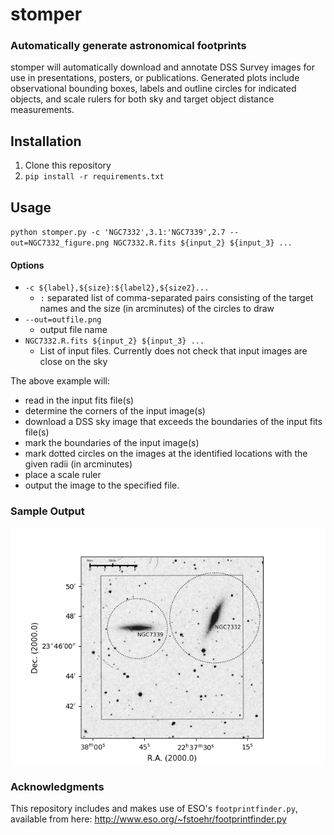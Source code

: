 # stomper 
### Automatically generate astronomical footprints

stomper will automatically download and annotate DSS Survey images for use in presentations, posters, or publications.  Generated plots include observational bounding boxes, labels and outline circles for indicated objects, and scale rulers for both sky and target object distance measurements.

## Installation  

1.  Clone this repository
2.  `pip install -r requirements.txt`

## Usage

`python stomper.py -c 'NGC7332',3.1:'NGC7339',2.7 --out=NGC7332_figure.png NGC7332.R.fits ${input_2} ${input_3} ... `

#### Options

*  `-c ${label},${size}:${label2},${size2}...`
    *  `:` separated list of comma-separated pairs consisting of the target names and the size (in arcminutes) of the circles to draw
*  `--out=outfile.png`
    *  output file name
*  `NGC7332.R.fits ${input_2} ${input_3} ...` 
    *  List of input files.  Currently does not check that input images are close on the sky
    
The above example will:
 
 *  read in the input fits file(s)
 *  determine the corners of the input image(s)
 *  download a DSS sky image that exceeds the boundaries of the input fits file(s)
 *  mark the boundaries of the input image(s)
 *  mark dotted circles on the images at the identified locations with the given radii (in arcminutes)
 *  place a scale ruler 
 *  output the image to the specified file.   
 
 
 ### Sample Output
 
 ![NGC7332 test image](test.png)
 
 
 ### Acknowledgments
 
 This repository includes and makes use of ESO's `footprintfinder.py`, available from here:  http://www.eso.org/~fstoehr/footprintfinder.py
